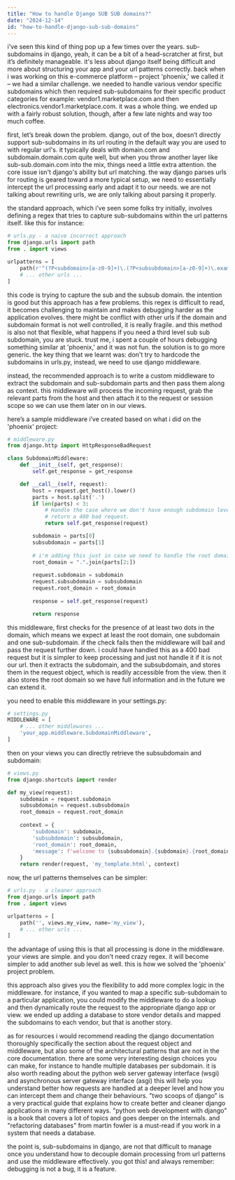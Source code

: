 ```yaml
---
title: "How to handle Django SUB SUB domains?"
date: "2024-12-14"
id: "how-to-handle-django-sub-sub-domains"
---
```


i've seen this kind of thing pop up a few times over the years. sub-subdomains in django, yeah, it can be a bit of a head-scratcher at first, but it’s definitely manageable. it's less about django itself being difficult and more about structuring your app and your url patterns correctly. back when i was working on this e-commerce platform – project 'phoenix,' we called it – we had a similar challenge. we needed to handle various vendor specific subdomains which then required sub-subdomains for their specific product categories for example: vendor1.marketplace.com and then electronics.vendor1.marketplace.com. it was a whole thing. we ended up with a fairly robust solution, though, after a few late nights and way too much coffee.

first, let’s break down the problem. django, out of the box, doesn’t directly support sub-subdomains in its url routing in the default way you are used to with regular url's. it typically deals with domain.com and subdomain.domain.com quite well, but when you throw another layer like sub-sub.domain.com into the mix, things need a little extra attention. the core issue isn't django's ability but url matching. the way django parses urls for routing is geared toward a more typical setup, we need to essentially intercept the url processing early and adapt it to our needs. we are not talking about rewriting urls, we are only talking about parsing it properly.

the standard approach, which i’ve seen some folks try initially, involves defining a regex that tries to capture sub-subdomains within the url patterns itself. like this for instance:

```python
# urls.py - a naive incorrect approach
from django.urls import path
from . import views

urlpatterns = [
    path(r'^(?P<subdomain>[a-z0-9]+)\.(?P<subsubdomain>[a-z0-9]+)\.example\.com/$', views.my_view, name='my_view'),
    # ... other urls ...
]
```

this code is trying to capture the sub and the subsub domain. the intention is good but this approach has a few problems. this regex is difficult to read, it becomes challenging to maintain and makes debugging harder as the application evolves. there might be conflict with other urls if the domain and subdomain format is not well controlled, it is really fragile. and this method is also not that flexible, what happens if you need a third level sub sub subdomain, you are stuck. trust me, i spent a couple of hours debugging something similar at 'phoenix,' and it was not fun. the solution is to go more generic. the key thing that we learnt was: don't try to hardcode the subdomains in urls.py, instead, we need to use django middleware.

instead, the recommended approach is to write a custom middleware to extract the subdomain and sub-subdomain parts and then pass them along as context. this middleware will process the incoming request, grab the relevant parts from the host and then attach it to the request or session scope so we can use them later on in our views.

here’s a sample middleware i’ve created based on what i did on the 'phoenix' project:

```python
# middleware.py
from django.http import HttpResponseBadRequest

class SubdomainMiddleware:
    def __init__(self, get_response):
        self.get_response = get_response

    def __call__(self, request):
        host = request.get_host().lower()
        parts = host.split('.')
        if len(parts) < 3:
            # Handle the case where we don't have enough subdomain levels.
            # return a 400 bad request.
            return self.get_response(request)

        subdomain = parts[0]
        subsubdomain = parts[1]
        
        # i'm adding this just in case we need to handle the root domain later
        root_domain = ".".join(parts[2:])
        
        request.subdomain = subdomain
        request.subsubdomain = subsubdomain
        request.root_domain = root_domain
        
        response = self.get_response(request)

        return response
```

this middleware, first checks for the presence of at least two dots in the domain, which means we expect at least the root domain, one subdomain and one sub-subdomain. if the check fails then the middleware will bail and pass the request further down. i could have handled this as a 400 bad request but it is simpler to keep processing and just not handle it if it is not our url. then it extracts the subdomain, and the subsubdomain, and stores them in the request object, which is readily accessible from the view. then it also stores the root domain so we have full information and in the future we can extend it.

you need to enable this middleware in your settings.py:

```python
# settings.py
MIDDLEWARE = [
    # ... other middlewares ...
    'your_app.middleware.SubdomainMiddleware',
]
```

then on your views you can directly retrieve the subsubdomain and subdomain:

```python
# views.py
from django.shortcuts import render

def my_view(request):
    subdomain = request.subdomain
    subsubdomain = request.subsubdomain
    root_domain = request.root_domain
    
    context = {
        'subdomain': subdomain,
        'subsubdomain': subsubdomain,
        'root_domain': root_domain,
        'message': f'welcome to {subsubdomain}.{subdomain}.{root_domain}!'
    }
    return render(request, 'my_template.html', context)
```

now, the url patterns themselves can be simpler:

```python
# urls.py - a cleaner approach
from django.urls import path
from . import views

urlpatterns = [
    path('', views.my_view, name='my_view'),
    # ... other urls ...
]
```

the advantage of using this is that all processing is done in the middleware. your views are simple. and you don't need crazy regex. it will become simpler to add another sub level as well. this is how we solved the 'phoenix' project problem.

this approach also gives you the flexibility to add more complex logic in the middleware. for instance, if you wanted to map a specific sub-subdomain to a particular application, you could modify the middleware to do a lookup and then dynamically route the request to the appropriate django app or view. we ended up adding a database to store vendor details and mapped the subdomains to each vendor, but that is another story.

as for resources i would recommend reading the django documentation thoroughly specifically the section about the request object and middleware, but also some of the architectural patterns that are not in the core documentation. there are some very interesting design choices you can make, for instance to handle multiple databases per subdomain. it is also worth reading about the python web server gateway interface (wsgi) and asynchronous server gateway interface (asgi) this will help you understand better how requests are handled at a deeper level and how you can intercept them and change their behaviours. "two scoops of django" is a very practical guide that explains how to create better and cleaner django applications in many different ways. "python web development with django" is a book that covers a lot of topics and goes deeper on the internals. and "refactoring databases" from martin fowler is a must-read if you work in a system that needs a database.

the point is, sub-subdomains in django, are not that difficult to manage once you understand how to decouple domain processing from url patterns and use the middleware effectively. you got this! and always remember: debugging is not a bug, it is a feature.
